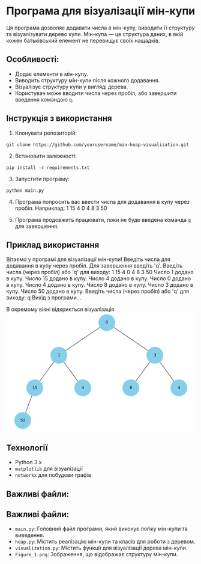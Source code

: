 # Програма для візуалізації мін-купи

Ця програма дозволяє додавати числа в мін-купу, виводити її структуру та візуалізувати дерево купи. Мін-купа — це структура даних, в якій кожен батьківський елемент не перевищує своїх нащадків.

## Особливості:

- Додає елементи в мін-купу.
- Виводить структуру мін-купи після кожного додавання.
- Візуалізує структуру купи у вигляді дерева.
- Користувач може вводити числа через пробіл, або завершити введення командою `q`.

## Інструкція з використання

1. Клонувати репозиторій:

```
git clone https://github.com/yourusername/min-heap-visualization.git
```

2. Встановити залежності:

```
pip install -r requirements.txt
```

3. Запустити програму:

```
python main.py
```

4. Програма попросить вас ввести числа для додавання в купу через пробіл. Наприклад:
   1 15 4 0 4 8 3 50

5. Програма продовжить працювати, поки не буде введена команда `q` для завершення.

## Приклад використання

Вітаємо у програмі для візуалізації мін-купи!
Введіть числа для додавання в купу через пробіл. Для завершення введіть 'q'.
Введіть числа (через пробіл) або 'q' для виходу: 1 15 4 0 4 8 3 50
Число 1 додано в купу.
Число 15 додано в купу.
Число 4 додано в купу.
Число 0 додано в купу.
Число 4 додано в купу.
Число 8 додано в купу.
Число 3 додано в купу.
Число 50 додано в купу.
Введіть числа (через пробіл) або 'q' для виходу: q
Вихід з програми...

В окремому вікні відкриється візуалізація ![Figure 1](Figure_1.png)

## Технології

- Python 3.x
- `matplotlib` для візуалізації
- `networkx` для побудови графів

## Важливі файли:

## Важливі файли:

- `main.py`: Головний файл програми, який виконує логіку мін-купи та виведення.
- `heap.py`: Містить реалізацію мін-купи та класів для роботи з деревом.
- `visualization.py`: Містить функції для візуалізації дерева мін-купи.
- `Figure_1.png`: Зображення, що відображає структуру мін-купи.
